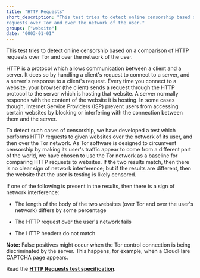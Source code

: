 ```yaml
---
title: "HTTP Requests"
short_description: "This test tries to detect online censorship based on a comparison of HTTP
requests over Tor and over the network of the user."
groups: ["website"]
date: "0003-01-01"
---
```


This test tries to detect online censorship based on a comparison of HTTP
requests over Tor and over the network of the user.

HTTP is a protocol which allows communication between a client and a server. It
does so by handling a client's request to connect to a server, and a server's
response to a client's request. Every time you connect to a website, your
browser (the client) sends a request through the HTTP protocol to the server
which is hosting that website. A server normally responds with the content of
the website it is hosting. In some cases though, Internet Service Providers
(ISP) prevent users from accessing certain websites by blocking or interfering
with the connection between them and the server.

To detect such cases of censorship, we have developed a test which performs HTTP
requests to given websites over the network of its user, and then over the Tor
network. As Tor software is designed to circumvent censorship by making its
user's traffic appear to come from a different part of the world, we have chosen
to use the Tor network as a baseline for comparing HTTP requests to websites. If
the two results match, then there is no clear sign of network interference; but
if the results are different, then the website that the user is testing is
likely censored.

If one of the following is present in the results, then there is a sign of
network interference:

* The length of the body of the two websites (over Tor and over the user's
  network) differs by some percentage

* The HTTP request over the user's network fails

* The HTTP headers do not match

**Note:** False positives might occur when the Tor control connection is being
discriminated by the server. This happens, for example, when a CloudFlare
CAPTCHA page appears.

Read the **[HTTP Requests test specification](https://github.com/ooni/spec/blob/master/nettests/ts-003-http-requests.md)**.
